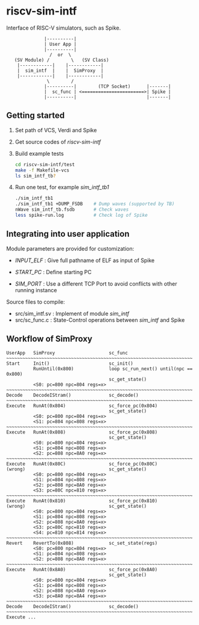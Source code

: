 # riscv-sim-intf
Interface of RISC-V simulators, such as Spike.

```
              |----------|
              | User App |
              |----------|
                /  or  \
   (SV Module) /        \   (SV Class)
    |------------|    |------------|
    |  sim_intf  |    |  SimProxy  |
    |------------|    |------------|
               \        /
              |----------|        (TCP Socket)      |-------|
              |  sc_func | <=======================>| Spike |
              |----------|                          |-------|
```

## Getting started

1. Set path of VCS, Verdi and Spike

2. Get source codes of *riscv-sim-intf*

3. Build example tests

   ```bash
   cd riscv-sim-intf/test
   make -f Makefile-vcs
   ls sim_intf_tb?
   ```

4. Run one test, for example *sim_intf_tb1*

   ```bash
   ./sim_intf_tb1
   ./sim_intf_tb1 +DUMP_FSDB    # Dump waves (supported by TB)
   nWave sim_intf_tb.fsdb       # Check waves
   less spike-run.log           # Check log of Spike
   ```

## Integrating into user application

Module parameters are provided for customization:

- *INPUT_ELF* : Give full pathname of ELF as input of Spike

- *START_PC* : Define starting PC
- *SIM_PORT* : Use a different TCP Port to avoid conflicts with other running instance

Source files to compile:

- src/sim_intf.sv : Implement of module *sim_intf*
- src/sc_func.c : State-Control operations between *sim_intf* and Spike

## Workflow of SimProxy
```
UserApp   SimProxy                    sc_func
~~~~~~~~~~~~~~~~~~~~~~~~~~~~~~~~~~~~~~~~~~~~~~~~~~~~~~~~~~~~~~~~~~~~~
Start     Init()                      sc_init()
          RunUntil(0x800)             loop sc_run_next() until(npc == 0x800)
                                      sc_get_state()
          <S0: pc=800 npc=804 regs=x>
~~~~~~~~~~~~~~~~~~~~~~~~~~~~~~~~~~~~~~~~~~~~~~~~~~~~~~~~~~~~~~~~~~~~~
Decode    DecodeIStram()              sc_decode()
~~~~~~~~~~~~~~~~~~~~~~~~~~~~~~~~~~~~~~~~~~~~~~~~~~~~~~~~~~~~~~~~~~~~~
Execute   RunAt(0x804)                sc_force_pc(0x804)
                                      sc_get_state()
          <S0: pc=800 npc=804 regs=x>
          <S1: pc=804 npc=808 regs=x>
~~~~~~~~~~~~~~~~~~~~~~~~~~~~~~~~~~~~~~~~~~~~~~~~~~~~~~~~~~~~~~~~~~~~~
Execute   RunAt(0x808)                sc_force_pc(0x808)
                                      sc_get_state()
          <S0: pc=800 npc=804 regs=x>
          <S1: pc=804 npc=808 regs=x>
          <S2: pc=808 npc=8A0 regs=x>
~~~~~~~~~~~~~~~~~~~~~~~~~~~~~~~~~~~~~~~~~~~~~~~~~~~~~~~~~~~~~~~~~~~~~
Execute   RunAt(0x80C)                sc_force_pc(0x80C)
(wrong)                               sc_get_state()
          <S0: pc=800 npc=804 regs=x>
          <S1: pc=804 npc=808 regs=x>
          <S2: pc=808 npc=8A0 regs=x>
          <S3: pc=80C npc=810 regs=x>
~~~~~~~~~~~~~~~~~~~~~~~~~~~~~~~~~~~~~~~~~~~~~~~~~~~~~~~~~~~~~~~~~~~~~
Execute   RunAt(0x810)                sc_force_pc(0x810)
(wrong)                               sc_get_state()
          <S0: pc=800 npc=804 regs=x>
          <S1: pc=804 npc=808 regs=x>
          <S2: pc=808 npc=8A0 regs=x>
          <S3: pc=80C npc=810 regs=x>
          <S4: pc=810 npc=814 regs=x>
~~~~~~~~~~~~~~~~~~~~~~~~~~~~~~~~~~~~~~~~~~~~~~~~~~~~~~~~~~~~~~~~~~~~~
Revert    RevertTo(0x808)             sc_set_state(regs)
          <S0: pc=800 npc=804 regs=x>
          <S1: pc=804 npc=808 regs=x>
          <S2: pc=808 npc=8A0 regs=x>
~~~~~~~~~~~~~~~~~~~~~~~~~~~~~~~~~~~~~~~~~~~~~~~~~~~~~~~~~~~~~~~~~~~~~
Execute   RunAt(0x8A0)                sc_force_pc(0x8A0)
                                      sc_get_state()
          <S0: pc=800 npc=804 regs=x>
          <S1: pc=804 npc=808 regs=x>
          <S2: pc=808 npc=8A0 regs=x>
          <S3: pc=8A0 npc=8A4 regs=x>
~~~~~~~~~~~~~~~~~~~~~~~~~~~~~~~~~~~~~~~~~~~~~~~~~~~~~~~~~~~~~~~~~~~~~
Decode    DecodeIStram()              sc_decode()
~~~~~~~~~~~~~~~~~~~~~~~~~~~~~~~~~~~~~~~~~~~~~~~~~~~~~~~~~~~~~~~~~~~~~
Execute ...
```
